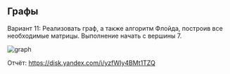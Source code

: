 ## Графы

Вариант 11: Реализовать граф,  а также алгоритм Флойда, построив все необходимые матрицы.
Выполнение начать с вершины 7.

![graph](https://i.postimg.cc/kXFvZ6Y8/Unsaved-Image-1.jpg)

Отчёт: https://disk.yandex.com/i/yzfWIy4BMt1TZQ